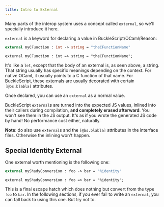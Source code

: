 ```yaml
---
title: Intro to External
---
```


Many parts of the interop system uses a concept called `external`, so we'll specially introduce it here.

`external` is a keyword for declaring a value in BuckleScript/OCaml/Reason:

```ocaml
external myCFunction : int -> string = "theCFunctionName"
```

```reason
external myCFunction : int => string = "theCFunctionName";
```

It's like a `let`, except that the body of an external is, as seen above, a string. That string usually has specific meanings depending on the context. For native OCaml, it usually points to a C function of that name. For BuckleScript, these externals are usually decorated with certain `[@bs.blabla]` attributes.

Once declared, you can use an `external` as a normal value.

BuckleScript `external`s are turned into the expected JS values, inlined into their callers during compilation, **and completely erased afterward**. You won't see them in the JS output. It's as if you wrote the generated JS code by hand! No performance cost either, naturally.

**Note**: do also use `external`s and the `[@bs.blabla]` attributes in the interface files. Otherwise the inlining won't happen.

## Special Identity External

One external worth mentioning is the following one:

```ocaml
external myShadyConversion : foo -> bar = "%identity"
```

```reason
external myShadyConversion : foo => bar = "%identity";
```

This is a final escape hatch which does nothing but convert from the type `foo` to `bar`. In the following sections, if you ever fail to write an `external`, you can fall back to using this one. But try not to.
